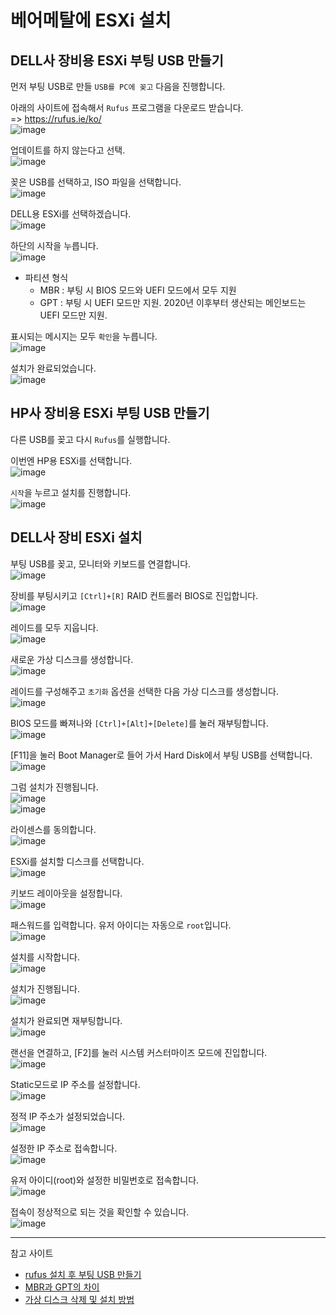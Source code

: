 # 베어메탈에 ESXi 설치

## DELL사 장비용 ESXi 부팅 USB 만들기

먼저 부팅 USB로 만들 `USB를 PC에 꽂고` 다음을 진행합니다.

아래의 사이트에 접속해서 `Rufus` 프로그램을 다운로드 받습니다.   
=> https://rufus.ie/ko/   
![image](https://user-images.githubusercontent.com/43658658/142852739-069e7dde-50d8-4ec6-919e-3810557d1e0e.png)

업데이트를 하지 않는다고 선택.   
![image](https://user-images.githubusercontent.com/43658658/142852866-89da15ba-1bd7-4ad0-83f5-5583310e9abe.png)

꽂은 USB를 선택하고, ISO 파일을 선택합니다.   
![image](https://user-images.githubusercontent.com/43658658/142853352-63aa258e-4896-4e22-8765-e75331bd366a.png)

DELL용 ESXi를 선택하겠습니다.   
![image](https://user-images.githubusercontent.com/43658658/142853537-c1039273-a4da-42f7-bb99-19deb1e31eb7.png)

하단의 시작을 누릅니다.   
![image](https://user-images.githubusercontent.com/43658658/142855314-8917451e-48b0-415e-925a-a5e8fd3b99f5.png)
* 파티션 형식 
  - MBR : 부팅 시 BIOS 모드와 UEFI 모드에서 모두 지원
  - GPT : 부팅 시 UEFI 모드만 지원. 2020년 이후부터 생산되는 메인보드는 UEFI 모드만 지원.

표시되는 메시지는 모두 `확인`을 누릅니다.   
![image](https://user-images.githubusercontent.com/43658658/142854045-d4c2ffa7-bdcd-412f-b766-0ca9147521b3.png)

설치가 완료되었습니다.   
![image](https://user-images.githubusercontent.com/43658658/142854104-febb3846-9b8c-458a-b517-745a4ccb39af.png)

## HP사 장비용 ESXi 부팅 USB 만들기

다른 USB를 꽂고 다시 `Rufus`를 실행합니다.   

이번엔 HP용 ESXi를 선택합니다.   
![image](https://user-images.githubusercontent.com/43658658/142854519-82620ab1-9a5f-4057-a830-c012994c08a7.png)

`시작`을 누르고 설치를 진행합니다.   
![image](https://user-images.githubusercontent.com/43658658/142854668-a462cade-d1f7-4671-a7d5-d3fd18a59435.png)

## DELL사 장비 ESXi 설치

부팅 USB를 꽂고, 모니터와 키보드를 연결합니다.   
![image](https://user-images.githubusercontent.com/43658658/142868581-f480d944-188f-4404-8411-7798dd3cb204.png)

장비를 부팅시키고 `[Ctrl]+[R]` RAID 컨트롤러 BIOS로 진입합니다.   
![image](https://user-images.githubusercontent.com/43658658/142869833-08113caa-ed6c-4572-b1cf-25671a90cd51.png)

레이드를 모두 지웁니다.   
![image](https://user-images.githubusercontent.com/43658658/142867591-57db318a-d608-4e3e-b7a6-23063855a08f.png)

새로운 가상 디스크를 생성합니다.   
![image](https://user-images.githubusercontent.com/43658658/142868017-cb9716ef-29cc-45cf-aff4-9d4e0f71087e.png)

레이드를 구성해주고 `초기화` 옵션을 선택한 다음 가상 디스크를 생성합니다.   
![image](https://user-images.githubusercontent.com/43658658/142867974-510adfe0-5639-4f82-81f6-6de9e932f233.png)

BIOS 모드를 빠져나와 `[Ctrl]+[Alt]+[Delete]`를 눌러 재부팅합니다.   
![image](https://user-images.githubusercontent.com/43658658/142868766-5aae597d-a4d1-4d7a-9a62-4725739eb8e8.png)

[F11]을 눌러 Boot Manager로 들어 가서 Hard Disk에서 부팅 USB를 선택합니다.   
![image](https://user-images.githubusercontent.com/43658658/142869720-a55a07c2-8d9e-42d1-a351-06cd1823ce99.png)   

그럼 설치가 진행됩니다.   
![image](https://user-images.githubusercontent.com/43658658/142870477-b9a65847-0111-4cc5-a8ab-c577eb3cb019.png)   
![image](https://user-images.githubusercontent.com/43658658/142870436-beb9d72e-07a8-4f19-961a-0887a67c059a.png)   

라이센스를 동의합니다.   
![image](https://user-images.githubusercontent.com/43658658/142870587-49cf20ba-2357-4c22-a8cf-0f233e46bd4f.png)

ESXi를 설치할 디스크를 선택합니다.   
![image](https://user-images.githubusercontent.com/43658658/142870665-4ac9fe48-2dae-4c4b-96eb-4fe74951c2ab.png)

키보드 레이아웃을 설정합니다.   
![image](https://user-images.githubusercontent.com/43658658/142870743-4572c1aa-173a-4e85-ba30-aa840cd1bc8e.png)

패스워드를 입력합니다. 유저 아이디는 자동으로 `root`입니다.   
![image](https://user-images.githubusercontent.com/43658658/142870822-efa7a89e-5437-4f7b-8cab-173a721f04bd.png)

설치를 시작합니다.   
![image](https://user-images.githubusercontent.com/43658658/142870878-21a2ea02-d44b-4a2f-9ec0-d4dd35de4ee4.png)

설치가 진행됩니다.   
![image](https://user-images.githubusercontent.com/43658658/142870923-e7ebe7ff-1469-436a-a7df-a6bd80ccf11b.png)

설치가 완료되면 재부팅합니다.   
![image](https://user-images.githubusercontent.com/43658658/142871045-4b6a3838-5f4e-4b43-8db4-1d360b83ce9c.png)

랜선을 연결하고, [F2]를 눌러 시스템 커스터마이즈 모드에 진입합니다.   
![image](https://user-images.githubusercontent.com/43658658/142871422-249153cc-fff9-4aeb-bd00-f6f0007907ce.png)

Static모드로 IP 주소를 설정합니다.   
![image](https://user-images.githubusercontent.com/43658658/142871492-feadbe75-863c-4908-b941-1f8b444553fa.png)

정적 IP 주소가 설정되었습니다.   
![image](https://user-images.githubusercontent.com/43658658/142871575-7e39ce1f-2312-4a7c-be7f-31006b77cedc.png)

설정한 IP 주소로 접속합니다.   
![image](https://user-images.githubusercontent.com/43658658/142873371-18ce738c-a74b-4ec3-888f-a7ece73b70be.png)

유저 아이디(root)와 설정한 비밀번호로 접속합니다.   
![image](https://user-images.githubusercontent.com/43658658/142873441-8f633bde-fa54-4c1e-9b40-26bd8f2eaf90.png)

접속이 정상적으로 되는 것을 확인할 수 있습니다.   
![image](https://user-images.githubusercontent.com/43658658/142873470-93fd344d-e6ae-4e7e-8b6d-7435025f7188.png)

---

참고 사이트   
- [rufus 설치 후 부팅 USB 만들기](https://blog.akionz.com/74)
- [MBR과 GPT의 차이](https://m.blog.naver.com/kangyh5/221846708215)
- [가상 디스크 삭제 및 설치 방법](https://www.dell.com/support/kbdoc/ko-kr/000139093/a-a-a-dell-a-a-a-a-a-a-a-a-a-a-a-a-a-a-dell-poweredge)
